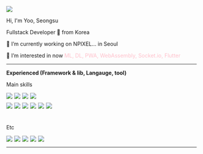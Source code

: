 <a href="https://hits.seeyoufarm.com"><img src="https://hits.seeyoufarm.com/api/count/incr/badge.svg?url=https%3A%2F%2Fgithub.com%2Fwinuss%2Fhit-counter&count_bg=%2379C83D&title_bg=%23555555&icon=&icon_color=%23E7E7E7&title=hits&edge_flat=true"/></a>
<p>
Hi, I'm Yoo, Seongsu

Fullstack Developer 🚀 from Korea

🔭 I’m currently working on NPIXEL... in Seoul

🌱 I’m interested in now <span style="color: pink">ML, DL, PWA, WebAssembly, Socket.io, Flutter</span>
</p>

---

<strong> Experienced (Framework & lib, Langauge, tool) </strong> <br/>

Main skills

<div style="display: flex; gap: 5px; margin-bottom: 10px;">
  <img src="https://img.shields.io/badge/Angular-%23DD0031.svg?style=flat&logo=angular&logoColor=white"/>
  <img src="https://img.shields.io/badge/Vue.js-35495E?style=flat&logo=vuedotjs&logoColor=4FC08D"/>
  <img src="https://img.shields.io/badge/Nodejs-43853D?style=flat&logo=node.js&logoColor=white"/>
  <img src="https://img.shields.io/badge/Nestjs-EA2845?style=flat&logo=nestjs&logoColor=white"/>
</div>
<div style="display: flex; gap: 5px; margin-bottom: 10px;">
  <img src="https://img.shields.io/badge/TypeScript-3178C6?style=flat&logo=TypeScript&logoColor=white"/>
  <img src="https://img.shields.io/badge/JavaScript-F7DF1E?style=flat&logo=javascript&logoColor=white"/>
  <img src="https://img.shields.io/badge/C%23-%23239120.svg?style=flat&logo=c-sharp&logoColor=white"/>
  <img src="https://img.shields.io/badge/ASP.NET-460A7C?style=flat&logo=.net&logoColor=white"/>
  <img src="https://img.shields.io/badge/WinForm-5565BF?style=flat&logo=c-sharp&logoColor=white"/>
  <img src="https://img.shields.io/badge/WPF-9456CE?style=flat&logo=c-sharp&logoColor=white"/>
</div><br/>

Etc

<div style="display: flex; gap: 5px; margin-bottom: 10px;">
  <img src="https://img.shields.io/badge/React-61DAFB?style=flat&logo=react&logoColor=white"/>
  <img src="https://img.shields.io/badge/Nextjs-20232A?style=flat&logo=next.js&logoColor=white"/>
  <img src="https://img.shields.io/badge/Python-3670A0?style=flat&logo=python&logoColor=ffdd54"/>
  <img src="https://img.shields.io/badge/AWS-232F3E?style=flat&logo=AmazonAws&logoColor=ffdd54"/>
  <img src="https://img.shields.io/badge/ElasticSearch-00BFB3?style=flat&logo=Elastic&logoColor=black"/>
</div>

---
